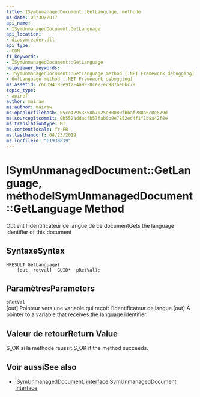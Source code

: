 ```yaml
---
title: ISymUnmanagedDocument::GetLanguage, méthode
ms.date: 03/30/2017
api_name:
- ISymUnmanagedDocument.GetLanguage
api_location:
- diasymreader.dll
api_type:
- COM
f1_keywords:
- ISymUnmanagedDocument::GetLanguage
helpviewer_keywords:
- ISymUnmanagedDocument::GetLanguage method [.NET Framework debugging]
- GetLanguage method [.NET Framework debugging]
ms.assetid: c6639418-e9f2-4a99-8ce2-ec9876e0bc79
topic_type:
- apiref
author: mairaw
ms.author: mairaw
ms.openlocfilehash: 05ce47953358b7025e30080fbbaf288a6c0e879d
ms.sourcegitcommit: 9b552addadfb57fab0b9e7852ed4f1f1b8a42f8e
ms.translationtype: MT
ms.contentlocale: fr-FR
ms.lasthandoff: 04/23/2019
ms.locfileid: "61939839"
---
```

# <a name="isymunmanageddocumentgetlanguage-method"></a><span data-ttu-id="5570a-102">ISymUnmanagedDocument::GetLanguage, méthode</span><span class="sxs-lookup"><span data-stu-id="5570a-102">ISymUnmanagedDocument::GetLanguage Method</span></span>
<span data-ttu-id="5570a-103">Obtient l’identificateur de langue de ce document</span><span class="sxs-lookup"><span data-stu-id="5570a-103">Gets the language identifier of this document</span></span>  
  
## <a name="syntax"></a><span data-ttu-id="5570a-104">Syntaxe</span><span class="sxs-lookup"><span data-stu-id="5570a-104">Syntax</span></span>  
  
```  
HRESULT GetLanguage(  
    [out, retval]  GUID*  pRetVal);  
```  
  
## <a name="parameters"></a><span data-ttu-id="5570a-105">Paramètres</span><span class="sxs-lookup"><span data-stu-id="5570a-105">Parameters</span></span>  
 `pRetVal`  
 <span data-ttu-id="5570a-106">[out] Pointeur vers une variable qui reçoit l’identificateur de langue.</span><span class="sxs-lookup"><span data-stu-id="5570a-106">[out] A pointer to a variable that receives the language identifier.</span></span>  
  
## <a name="return-value"></a><span data-ttu-id="5570a-107">Valeur de retour</span><span class="sxs-lookup"><span data-stu-id="5570a-107">Return Value</span></span>  
 <span data-ttu-id="5570a-108">S_OK si la méthode réussit.</span><span class="sxs-lookup"><span data-stu-id="5570a-108">S_OK if the method succeeds.</span></span>  
  
## <a name="see-also"></a><span data-ttu-id="5570a-109">Voir aussi</span><span class="sxs-lookup"><span data-stu-id="5570a-109">See also</span></span>

- [<span data-ttu-id="5570a-110">ISymUnmanagedDocument, interface</span><span class="sxs-lookup"><span data-stu-id="5570a-110">ISymUnmanagedDocument Interface</span></span>](../../../../docs/framework/unmanaged-api/diagnostics/isymunmanageddocument-interface.md)
